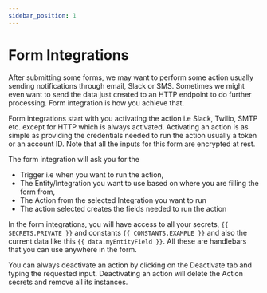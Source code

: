 ```yaml
---
sidebar_position: 1
---
```


# Form Integrations

After submitting some forms, we may want to perform some action usually sending notifications through email, Slack or SMS. Sometimes we might even want to send the data just created to an HTTP endpoint to do further processing. Form integration is how you achieve that.

Form integrations start with you activating the action i.e Slack, Twilio, SMTP etc. except for HTTP which is always activated. Activating an action is as simple as providing the credentials needed to run the action usually a token or an account ID. Note that all the inputs for this form are encrypted at rest.

The form integration will ask you for the 
 - Trigger i.e when you want to run the action, 
 - The Entity/Integration you want to use based on where you are filling the form from, 
 - The Action from the selected Integration you want to run
 - The action selected creates the fields needed to run the action 

In the form integrations, you will have access to all your secrets, `{{ SECRETS.PRIVATE }}` and constants `{{ CONSTANTS.EXAMPLE }}` and also the current data like this `{{ data.myEntityField }}`. All these are handlebars that you can use anywhere in the form.

You can always deactivate an action by clicking on the Deactivate tab and typing the requested input. Deactivating an action will delete the Action secrets and remove all its instances.
